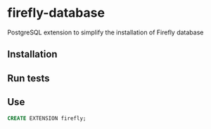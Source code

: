 # firefly-database
PostgreSQL extension to simplify the installation of Firefly database

## Installation

## Run tests

## Use

```sql
CREATE EXTENSION firefly;
```
